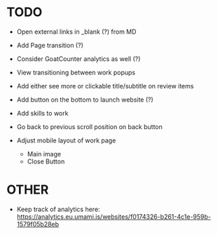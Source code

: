 # TODO

- Open external links in _blank (?) from MD
- Add Page transition (?)
- Consider GoatCounter analytics as well (?)

- View transitioning between work popups
- Add either see more or clickable title/subtitle on review items
- Add button on the bottom to launch website (?)
- Add skills to work
- Go back to previous scroll position on back button
- Adjust mobile layout of work page
  - Main image
  - Close Button

# OTHER
- Keep track of analytics here: https://analytics.eu.umami.is/websites/f0174326-b261-4c1e-959b-1579f05b28eb